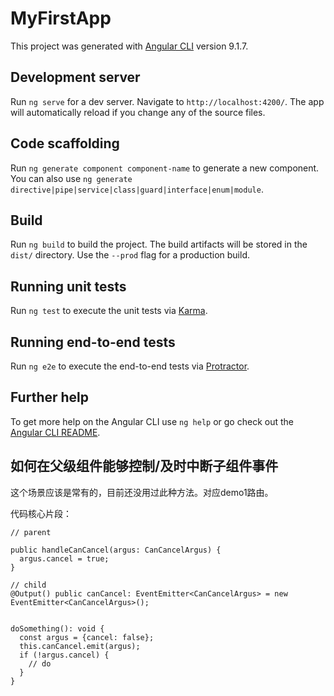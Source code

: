 # MyFirstApp

This project was generated with [Angular CLI](https://github.com/angular/angular-cli) version 9.1.7.

## Development server

Run `ng serve` for a dev server. Navigate to `http://localhost:4200/`. The app will automatically reload if you change any of the source files.

## Code scaffolding

Run `ng generate component component-name` to generate a new component. You can also use `ng generate directive|pipe|service|class|guard|interface|enum|module`.

## Build

Run `ng build` to build the project. The build artifacts will be stored in the `dist/` directory. Use the `--prod` flag for a production build.

## Running unit tests

Run `ng test` to execute the unit tests via [Karma](https://karma-runner.github.io).

## Running end-to-end tests

Run `ng e2e` to execute the end-to-end tests via [Protractor](http://www.protractortest.org/).

## Further help

To get more help on the Angular CLI use `ng help` or go check out the [Angular CLI README](https://github.com/angular/angular-cli/blob/master/README.md).

## 如何在父级组件能够控制/及时中断子组件事件

这个场景应该是常有的，目前还没用过此种方法。对应demo1路由。

代码核心片段：

```
// parent

public handleCanCancel(argus: CanCancelArgus) {
  argus.cancel = true;
}

// child
@Output() public canCancel: EventEmitter<CanCancelArgus> = new EventEmitter<CanCancelArgus>();


doSomething(): void {
  const argus = {cancel: false};
  this.canCancel.emit(argus);
  if (!argus.cancel) {
    // do
  }
}


```
